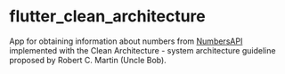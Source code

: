 # flutter_clean_architecture

App for obtaining information about numbers from [NumbersAPI](http://numbersapi.com) implemented with the Clean Architecture - system architecture guideline proposed by Robert C. Martin (Uncle Bob).

